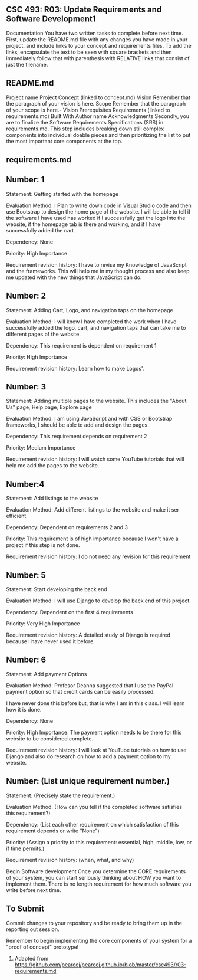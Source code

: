 ## CSC 493: R03: Update Requirements and Software Development1


Documentation
You have two written tasks to complete before next time. First, update the README.md file with any changes you have made in your project. and include links to your concept and requirements files. To add the links, encapsulate the text to be seen with square brackets and then immediately follow that with parenthesis with RELATIVE links that consist of just the filename.

## README.md

Project name
Project Concept (linked to concept.md)
Vision
Remember that the paragraph of your vision is here.
Scope
Remember that the paragraph of your scope is here.- Vision
Prerequisites
Requirements (linked to requirements.md)
Built With
Author name
Acknowledgments
Secondly, you are to finalize the Software Requirements Specifications (SRS) in requirements.md. This step includes breaking down still complex components into individual doable pieces and then prioritizing the list to put the most important core components at the top.

## requirements.md

## Number: 1

Statement: Getting started with the homepage

Evaluation Method: I Plan to write down code in Visual Studio code and then use Bootstrap to design the home page of the website. I will be able to tell if the software I have used has worked if I successfully get the logo into the website, if the homepage tab is there and working, and if I have successfully added the cart

Dependency: None

Priority: High Importance

Requirement revision history: I have to revise my Knowledge of JavaScript and the frameworks. This will help me in my thought process and also keep me updated with the new things that JavaScript can do.


## Number: 2

Statement: Adding Cart, Logo, and navigation taps on the homepage

Evaluation Method: I will know I have completed the work when I have successfully added the logo, cart, and navigation taps that can take me to different pages of the website. 

Dependency: This requirement is dependent on requirement 1

Priority: High Importance

Requirement revision history: Learn how to make Logos'.

## Number: 3

Statement: Adding multiple pages to the website. This includes the "About Us" page, Help page, Explore page

Evaluation Method: I am using JavaScript and with CSS or Bootstrap frameworks, I should be able to add and design the pages.

Dependency: This requirement depends on requirement 2

Priority: Medium Importance

Requirement revision history: I will watch some YouTube tutorials that will help me add the pages to the website.

## Number:4

Statement: Add listings to the website

Evaluation Method: Add different listings to the website and make it ser efficient

Dependency: Dependent on requirements 2 and 3

Priority: This requirement is of high importance because I won't have a project if this step is not done.

Requirement revision history: I do not need any revision for this requirement

## Number: 5

Statement: Start developing the back end

Evaluation Method: I will use Django to develop the back end of this project.

Dependency: Dependent on the first 4 requirements

Priority: Very High Importance

Requirement revision history: A detailed study of Django is required because I have never used it before.

## Number: 6

Statement: Add payment Options

Evaluation Method: Profesor Deanna suggested that I use the PayPal payment option so that credit cards can be easily processed. 

I have never done this before but, that is why I am in this class. I will learn how it is done.

Dependency: None

Priority: High Importance. The payment option needs to be there for this website to be considered complete.

Requirement revision history: I will look at YouTube tutorials on how to use Django and also do research on how to add a payment option to my website.


## Number: (List unique requirement number.)

Statement: (Precisely state the requirement.)

Evaluation Method: (How can you tell if the completed software satisfies this requirement?)

Dependency: (List each other requirement on which satisfaction of this requirement depends or write "None")

Priority: (Assign a priority to this requirement: essential, high, middle, low, or if time permits.)

Requirement revision history: (when, what, and why)


Begin Software development
Once you determine the CORE requirements of your system, you can start seriously thinking about HOW you want to implement them. There is no length requirement for how much software you write before next time.

## To Submit
Commit changes to your repository and be ready to bring them up in the reporting out session.

Remember to begin implementing the core components of your system for a "proof of concept" prototype!

1. Adapted from https://github.com/pearcej/pearcej.github.io/blob/master/csc493/r03-requirements.md
